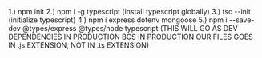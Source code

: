 1.) npm init
2.) npm i -g typescript (install typescript globally)
3.) tsc --init (initialize typescript)
4.) npm i express dotenv mongoose
5.) npm i --save-dev @types/express @types/node typescript (THIS WILL GO AS DEV DEPENDENCIES IN PRODUCTION BCS IN PRODUCTION OUR FILES GOES IN .js EXTENSION, NOT IN .ts EXTENSION)

